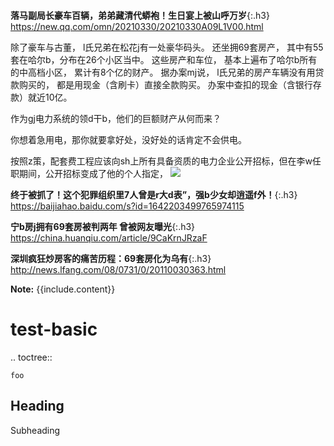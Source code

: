 ```note
```
**落马副局长豪车百辆，弟弟藏清代蟒袍！生日宴上被山呼万岁**{:.h3}<br>
<https://new.qq.com/omn/20210330/20210330A09L1V00.html>

除了豪车与古董，
l氏兄弟在松花j有一处豪华码头。
还坐拥69套房产，
其中有55套在哈尔b，分布在26个小区当中。
这些房产和车位，
基本上遍布了哈尔b所有的中高档小区，
累计有8个亿的财产。
据办案mj说，
l氏兄弟的房产车辆没有用贷款购买的，
都是用现金（含刷卡）直接全款购买。
办案中查扣的现金（含银行存款）就近10亿。

作为gj电力系统的领d干b，他们的巨额财产从何而来？

你想着急用电，那你就要拿好处，没好处的话肯定不会供电。

按照z策，配套费工程应该向sh上所有具备资质的电力企业公开招标，但在李w任职期间，公开招标变成了他的个人指定，
![](http://inews.gtimg.com/newsapp_bt/0/13352728521/1000)

**终于被抓了！这个犯罪组织里7人曾是r大d表”，强b少女却逍遥f外！**{:.h3}<br>
<https://baijiahao.baidu.com/s?id=1642203499765974115>

**宁b房j拥有69套房被判两年 曾被网友曝光**{:.h3}<br>
<https://china.huanqiu.com/article/9CaKrnJRzaF>

**深圳疯狂炒房客的痛苦历程：69套房化为乌有**{:.h3}<br>
<http://news.lfang.com/08/0731/0/20110030363.html>

<div markdown="span" class="alert alert-info" role="alert"><i class="fa fa-info-circle"></i> <b>Note:</b> {{include.content}}</div>

test-basic
==========

.. toctree::

    foo

Heading
-------

Subheading
~~~~~~~~~~
